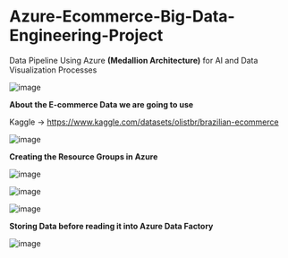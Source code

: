 # Azure-Ecommerce-Big-Data-Engineering-Project
Data Pipeline Using Azure **(Medallion Architecture)** for AI and Data Visualization Processes


![image](https://github.com/user-attachments/assets/c3c2c655-b26b-4802-8b3b-487a6e73accb)






**About the E-commerce Data we are going to use**

 
Kaggle -> https://www.kaggle.com/datasets/olistbr/brazilian-ecommerce

![image](https://github.com/user-attachments/assets/76749e29-b1fc-47f7-9a05-18c409b5577e)



**Creating the Resource Groups in Azure**

![image](https://github.com/user-attachments/assets/afdb7962-3d3a-4bea-b76b-bfd3fdd8c75a)



![image](https://github.com/user-attachments/assets/e9984552-98ac-45f1-8833-9ee303a54df6)


![image](https://github.com/user-attachments/assets/b4ca162d-2cac-4034-9f7c-02a4909f77f1)



**Storing Data before reading it into Azure Data Factory**

![image](https://github.com/user-attachments/assets/e9984552-98ac-45f1-8833-9ee303a54df6)




